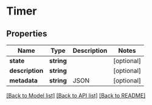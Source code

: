 # Timer

## Properties

 Name            | Type       | Description | Notes      
-----------------|------------|-------------|------------
 **state**       | **string** |             | [optional] 
 **description** | **string** |             | [optional] 
 **metadata**    | **string** | JSON        | [optional] 

[[Back to Model list]](../../README.md#documentation-for-models) [[Back to API list]](../../README.md#documentation-for-api-endpoints) [[Back to README]](../../README.md)


